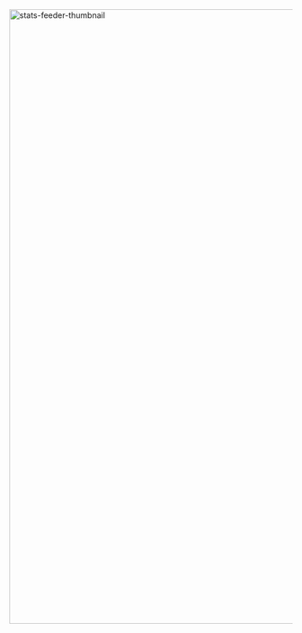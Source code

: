 <img width="1092" alt="stats-feeder-thumbnail" src="https://user-images.githubusercontent.com/53117589/200140274-15d1967d-5be2-4f87-bd5e-f1c4d0a36256.png">